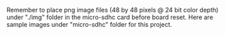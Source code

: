 
Remember to place png image files (48 by 48 pixels @ 24 bit color depth) under "./img" folder in the micro-sdhc card before board reset. Here are sample images under "micro-sdhc" folder for this project.
